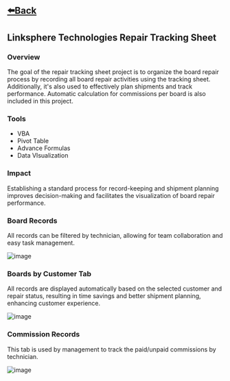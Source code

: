 ## [⬅️Back](./)

## Linksphere Technologies Repair Tracking Sheet
### Overview
The goal of the repair tracking sheet project is to organize the board repair process by recording all board repair activities using the tracking sheet. Additionally, it's also used to effectively plan shipments and track performance. Automatic calculation for commissions per board is also included in this project.

### Tools 
-  VBA
-  Pivot Table
-  Advance Formulas
-  Data VIsualization

### Impact
Establishing a standard process for record-keeping and shipment planning improves decision-making and facilitates the visualization of board repair performance.

### Board Records
All records can be filtered by technician, allowing for team collaboration and easy task management.

![image](https://github.com/greatcyan/cyrus-baruc-data-analytics-portfolio/assets/95137493/c8739aad-ef4d-4530-9598-7739a890a751)

### Boards by Customer Tab
All records are displayed automatically based on the selected customer and repair status, resulting in time savings and better shipment planning, enhancing customer experience.

![image](https://github.com/greatcyan/cyrus-baruc-data-analytics-portfolio/assets/95137493/5085fbbc-6f39-48aa-aa1a-698f40df1ce0)


### Commission Records

This tab is used by management to track the paid/unpaid commissions by technician.

![image](https://github.com/greatcyan/cyrus-baruc-data-analytics-portfolio/assets/95137493/483d0e5f-8d50-4707-89f4-e2fa0ce1cef9)



